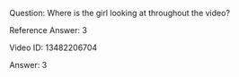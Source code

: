 Question: Where is the girl looking at throughout the video?

Reference Answer: 3

Video ID: 13482206704

Answer: 3

